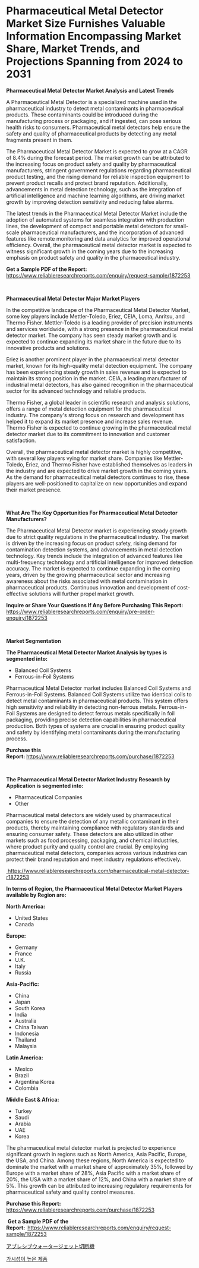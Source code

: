 <p><h1>Pharmaceutical Metal Detector Market Size Furnishes Valuable Information Encompassing Market Share, Market Trends, and Projections Spanning from 2024 to 2031</h1></p><p><strong>Pharmaceutical Metal Detector Market Analysis and Latest Trends</strong></p>
<p><p>A Pharmaceutical Metal Detector is a specialized machine used in the pharmaceutical industry to detect metal contaminants in pharmaceutical products. These contaminants could be introduced during the manufacturing process or packaging, and if ingested, can pose serious health risks to consumers. Pharmaceutical metal detectors help ensure the safety and quality of pharmaceutical products by detecting any metal fragments present in them.</p><p>The Pharmaceutical Metal Detector Market is expected to grow at a CAGR of 8.4% during the forecast period. The market growth can be attributed to the increasing focus on product safety and quality by pharmaceutical manufacturers, stringent government regulations regarding pharmaceutical product testing, and the rising demand for reliable inspection equipment to prevent product recalls and protect brand reputation. Additionally, advancements in metal detection technology, such as the integration of artificial intelligence and machine learning algorithms, are driving market growth by improving detection sensitivity and reducing false alarms.</p><p>The latest trends in the Pharmaceutical Metal Detector Market include the adoption of automated systems for seamless integration with production lines, the development of compact and portable metal detectors for small-scale pharmaceutical manufacturers, and the incorporation of advanced features like remote monitoring and data analytics for improved operational efficiency. Overall, the pharmaceutical metal detector market is expected to witness significant growth in the coming years due to the increasing emphasis on product safety and quality in the pharmaceutical industry.</p></p>
<p><strong>Get a Sample PDF of the Report:&nbsp;</strong> <a href="https://www.reliableresearchreports.com/enquiry/request-sample/1872253">https://www.reliableresearchreports.com/enquiry/request-sample/1872253</a></p>
<p>&nbsp;</p>
<p><strong>Pharmaceutical Metal Detector Major Market Players</strong></p>
<p><p>In the competitive landscape of the Pharmaceutical Metal Detector Market, some key players include Mettler-Toledo, Eriez, CEIA, Loma, Anritsu, and Thermo Fisher. Mettler-Toledo is a leading provider of precision instruments and services worldwide, with a strong presence in the pharmaceutical metal detector market. The company has seen steady market growth and is expected to continue expanding its market share in the future due to its innovative products and solutions.</p><p>Eriez is another prominent player in the pharmaceutical metal detector market, known for its high-quality metal detection equipment. The company has been experiencing steady growth in sales revenue and is expected to maintain its strong position in the market. CEIA, a leading manufacturer of industrial metal detectors, has also gained recognition in the pharmaceutical sector for its advanced technology and reliable products.</p><p>Thermo Fisher, a global leader in scientific research and analysis solutions, offers a range of metal detection equipment for the pharmaceutical industry. The company's strong focus on research and development has helped it to expand its market presence and increase sales revenue. Thermo Fisher is expected to continue growing in the pharmaceutical metal detector market due to its commitment to innovation and customer satisfaction.</p><p>Overall, the pharmaceutical metal detector market is highly competitive, with several key players vying for market share. Companies like Mettler-Toledo, Eriez, and Thermo Fisher have established themselves as leaders in the industry and are expected to drive market growth in the coming years. As the demand for pharmaceutical metal detectors continues to rise, these players are well-positioned to capitalize on new opportunities and expand their market presence.</p></p>
<p>&nbsp;</p>
<p><strong>What Are The Key Opportunities For Pharmaceutical Metal Detector Manufacturers?</strong></p>
<p><p>The Pharmaceutical Metal Detector market is experiencing steady growth due to strict quality regulations in the pharmaceutical industry. The market is driven by the increasing focus on product safety, rising demand for contamination detection systems, and advancements in metal detection technology. Key trends include the integration of advanced features like multi-frequency technology and artificial intelligence for improved detection accuracy. The market is expected to continue expanding in the coming years, driven by the growing pharmaceutical sector and increasing awareness about the risks associated with metal contamination in pharmaceutical products. Continuous innovation and development of cost-effective solutions will further propel market growth.</p></p>
<p><strong>Inquire or Share Your Questions If Any Before Purchasing This Report:</strong> <a href="https://www.reliableresearchreports.com/enquiry/pre-order-enquiry/1872253">https://www.reliableresearchreports.com/enquiry/pre-order-enquiry/1872253</a></p>
<p>&nbsp;</p>
<p><strong>Market Segmentation</strong></p>
<p><strong>The Pharmaceutical Metal Detector Market Analysis by types is segmented into:</strong></p>
<p><ul><li>Balanced Coil Systems</li><li>Ferrous-in-Foil Systems</li></ul></p>
<p><p>Pharmaceutical Metal Detector market includes Balanced Coil Systems and Ferrous-in-Foil Systems. Balanced Coil Systems utilize two identical coils to detect metal contaminants in pharmaceutical products. This system offers high sensitivity and reliability in detecting non-ferrous metals. Ferrous-in-Foil Systems are designed to detect ferrous metals specifically in foil packaging, providing precise detection capabilities in pharmaceutical production. Both types of systems are crucial in ensuring product quality and safety by identifying metal contaminants during the manufacturing process.</p></p>
<p><strong>Purchase this Report:&nbsp;</strong><a href="https://www.reliableresearchreports.com/purchase/1872253">https://www.reliableresearchreports.com/purchase/1872253</a></p>
<p>&nbsp;</p>
<p><strong>The Pharmaceutical Metal Detector Market Industry Research by Application is segmented into:</strong></p>
<p><ul><li>Pharmaceutical Companies</li><li>Other</li></ul></p>
<p><p>Pharmaceutical metal detectors are widely used by pharmaceutical companies to ensure the detection of any metallic contaminant in their products, thereby maintaining compliance with regulatory standards and ensuring consumer safety. These detectors are also utilized in other markets such as food processing, packaging, and chemical industries, where product purity and quality control are crucial. By employing pharmaceutical metal detectors, companies across various industries can protect their brand reputation and meet industry regulations effectively.</p></p>
<p><a href="https://www.reliableresearchreports.com/pharmaceutical-metal-detector-r1872253">&nbsp;https://www.reliableresearchreports.com/pharmaceutical-metal-detector-r1872253</a></p>
<p><strong>In terms of Region, the Pharmaceutical Metal Detector Market Players available by Region are:</strong></p>
<p>
    <p> <strong> North America: </strong>
        <ul>
            <li>United States</li>
            <li>Canada</li>
        </ul>
        </p> 
    <p> <strong> Europe: </strong>
        <ul>
            <li>Germany</li>
            <li>France</li>
            <li>U.K.</li>
            <li>Italy</li>
            <li>Russia</li>
        </ul>
        </p> 
    <p> <strong> Asia-Pacific: </strong>
        <ul>
            <li>China</li>
            <li>Japan</li>
            <li>South Korea</li>
            <li>India</li>
            <li>Australia</li>
            <li>China Taiwan</li>
            <li>Indonesia</li>
            <li>Thailand</li>
            <li>Malaysia</li>
        </ul>
        </p> 
    <p> <strong> Latin America: </strong>
        <ul>
            <li>Mexico</li>
            <li>Brazil</li>
            <li>Argentina Korea</li>
            <li>Colombia</li>
        </ul>
        </p> 
    <p> <strong> Middle East & Africa: </strong>
        <ul>
            <li>Turkey</li>
            <li>Saudi</li>
            <li>Arabia</li>
            <li>UAE</li>
            <li>Korea</li>
        </ul>
    </p>
    </p>
<p><p>The pharmaceutical metal detector market is projected to experience significant growth in regions such as North America, Asia Pacific, Europe, the USA, and China. Among these regions, North America is expected to dominate the market with a market share of approximately 35%, followed by Europe with a market share of 28%, Asia Pacific with a market share of 20%, the USA with a market share of 12%, and China with a market share of 5%. This growth can be attributed to increasing regulatory requirements for pharmaceutical safety and quality control measures.</p></p>
<p><strong>Purchase this Report: </strong><a href="https://www.reliableresearchreports.com/purchase/1872253">https://www.reliableresearchreports.com/purchase/1872253</a></p>
<p>&nbsp;<strong>Get a Sample PDF of the Report:&nbsp;&nbsp;</strong><a href="https://www.reliableresearchreports.com/enquiry/request-sample/1872253">https://www.reliableresearchreports.com/enquiry/request-sample/1872253</a></p>
<p><strong></strong></p>
<p><p><a href="https://medium.com/@candiceveum_27405/%E7%A0%94%E5%89%8A%E3%82%A6%E3%82%A9%E3%83%BC%E3%82%BF%E3%83%BC%E3%82%B8%E3%82%A7%E3%83%83%E3%83%88%E5%88%87%E5%89%8A%E6%A9%9F%E5%B8%82%E5%A0%B4-2031%E5%B9%B4%E3%81%BE%E3%81%A7%E3%81%AE%E3%83%88%E3%83%AC%E3%83%B3%E3%83%89-%E4%BA%88%E6%B8%AC-%E7%AB%B6%E4%BA%89%E5%88%86%E6%9E%90-4007b75188b4">アブレシブウォータージェット切断機</a></p><p><a href="https://medium.com/@lilmama456456/%EA%B3%A0%EC%8B%9C-%EA%B0%80%EC%8B%9C%EC%84%B1-%EC%A0%9C%ED%92%88-%EC%8B%9C%EC%9E%A5-%EB%B3%B4%EA%B3%A0%EC%84%9C%EB%8A%94-%EC%9D%B4-%EC%8B%9C%EC%9E%A5%EC%9D%98-%EC%B5%9C%EC%8B%A0-%ED%8A%B8%EB%A0%8C%EB%93%9C%EC%99%80-%EC%84%B1%EC%9E%A5-%EA%B8%B0%ED%9A%8C%EB%A5%BC-%EB%B3%B4%EC%97%AC%EC%A4%8D%EB%8B%88%EB%8B%A4-a064bcd6d782">가시성이 높은 제품</a></p></p>